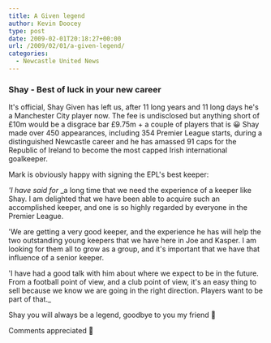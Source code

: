 ```yaml
---
title: A Given legend
author: Kevin Doocey
type: post
date: 2009-02-01T20:18:27+00:00
url: /2009/02/01/a-given-legend/
categories:
  - Newcastle United News
---
```


### Shay - Best of luck in your new career

It's official, Shay Given has left us, after 11 long years and 11 long days he's a Manchester City player now. The fee is undisclosed but anything short of £10m would be a disgrace bar £9.75m + a couple of players that is 😀 Shay made over 450 appearances, including 354 Premier League starts, during a distinguished Newcastle career and he has amassed 91 caps for the Republic of Ireland to become the most capped Irish international goalkeeper.

Mark is obviously happy with signing the EPL's best keeper:

_'I have said for_ \_a long time that we need the experience of a keeper like Shay. I am delighted that we have been able to acquire such an accomplished keeper, and one is so highly regarded by everyone in the Premier League.</p>

'We are getting a very good keeper, and the experience he has will help the two outstanding young keepers that we have here in Joe and Kasper. I am looking for them all to grow as a group, and it's important that we have that influence of a senior keeper.

'I have had a good talk with him about where we expect to be in the future. From a football point of view, and a club point of view, it's an easy thing to sell because we know we are going in the right direction. Players want to be part of that.\_

Shay you will always be a legend, goodbye to you my friend 🙂

Comments appreciated 🙂
